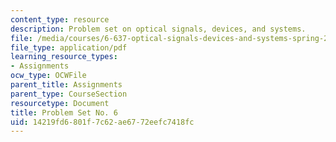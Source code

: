 ```yaml
---
content_type: resource
description: Problem set on optical signals, devices, and systems.
file: /media/courses/6-637-optical-signals-devices-and-systems-spring-2003/14219fd6801f7c62ae6772eefc7418fc_6637pset6.pdf
file_type: application/pdf
learning_resource_types:
- Assignments
ocw_type: OCWFile
parent_title: Assignments
parent_type: CourseSection
resourcetype: Document
title: Problem Set No. 6
uid: 14219fd6-801f-7c62-ae67-72eefc7418fc
---
```

